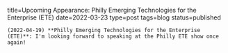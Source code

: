 
title=Upcoming Appearance: Philly Emerging Technologies for the Enterprise (ETE)
date=2022-03-23
type=post
tags=blog
status=published
~~~~~~
(2022-04-19) **Philly Emerging Technologies for the Enterprise (ETE)**: I'm looking forward to speaking at the Philly ETE show once again! 
            